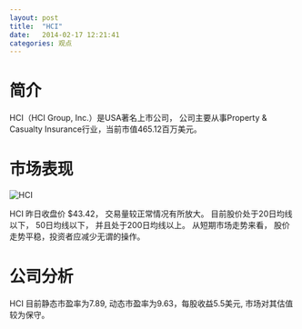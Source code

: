 ```yaml
---
layout: post
title:  "HCI"
date:   2014-02-17 12:21:41
categories: 观点
---
```


# 简介
HCI（HCI Group, Inc.）是USA著名上市公司，
公司主要从事Property & Casualty Insurance行业，当前市值465.12百万美元。

# 市场表现

![HCI](http://finviz.com/chart.ashx?t=HCI&ty=c&ta=1&p=d&s=l)

HCI 昨日收盘价 $43.42，
交易量较正常情况有所放大。
目前股价处于20日均线以下，
50日均线以下，
并且处于200日均线以上。
从短期市场走势来看，
股价走势平稳，投资者应减少无谓的操作。

# 公司分析
HCI 目前静态市盈率为7.89, 动态市盈率为9.63，每股收益5.5美元,
市场对其估值较为保守。
